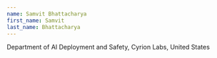 ```yaml
---
name: Samvit Bhattacharya
first_name: Samvit
last_name: Bhattacharya
---
```

Department of AI Deployment and Safety, Cyrion Labs, United States
